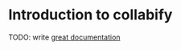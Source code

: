 # Introduction to collabify

TODO: write [great documentation](http://jacobian.org/writing/what-to-write/)
